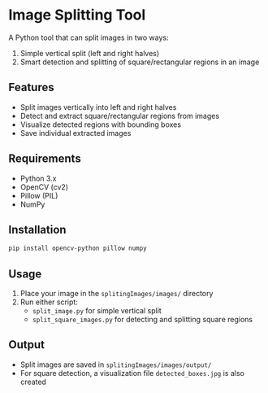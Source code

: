 # Image Splitting Tool

A Python tool that can split images in two ways:

1. Simple vertical split (left and right halves)
2. Smart detection and splitting of square/rectangular regions in an image

## Features

- Split images vertically into left and right halves
- Detect and extract square/rectangular regions from images
- Visualize detected regions with bounding boxes
- Save individual extracted images

## Requirements

- Python 3.x
- OpenCV (cv2)
- Pillow (PIL)
- NumPy

## Installation

```bash
pip install opencv-python pillow numpy
```

## Usage

1. Place your image in the `splitingImages/images/` directory
2. Run either script:
   - `split_image.py` for simple vertical split
   - `split_square_images.py` for detecting and splitting square regions

## Output

- Split images are saved in `splitingImages/images/output/`
- For square detection, a visualization file `detected_boxes.jpg` is also created
